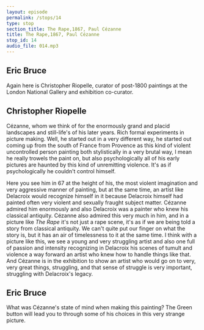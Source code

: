 ```yaml
---
layout: episode
permalink: /stops/14
type: stop
section_title: The Rape,1867, Paul Cézanne
title: The Rape,1867, Paul Cézanne
stop_id: 14
audio_file: 014.mp3
---
```


## Eric Bruce

Again here is Christopher Riopelle, curator of post-1800 paintings at the London National Gallery and exhibition co-curator.

## Christopher Riopelle

Cézanne, whom we think of for the enormously grand and placid landscapes and still-life's of his later years. Rich formal experiments in picture making.  Well, he started out in a very different way, he started out coming up from the south of France from Provence as this kind of violent uncontrolled person painting both stylistically in a very brutal way, I mean he really trowels the paint on, but also psychologically all of his early pictures are haunted by this kind of unremitting violence. It's as if psychologically he couldn't control himself.

Here you see him in 67 at the height of his, the most violent imagination and very aggressive manner of painting, but at the same time, an artist like Delacroix would recognize himself in it because Delacroix himself had painted often very violent and sexually fraught subject matter.  Cézanne admired him enormously and also Delacroix was a painter who knew his classical antiquity.  Cézanne also admired this very much in him, and in a picture like _The Rape_ it's not just a rape scene, it's as if we are being told a story from classical antiquity. We can't quite put our finger on what the story is, but it has an air of timelessness to it at the same time.  I think with a picture like this, we see a young and very struggling artist and also one full of passion and intensity recognizing in Delacroix his scenes of tumult and violence a way forward an artist who knew how to handle things like that.  And Cézanne is in the exhibition to show an artist who would go on to very, very great things, struggling, and that sense of struggle is very important, struggling with Delacroix's legacy.

## Eric Bruce

What was Cézanne's state of mind when making this painting?  The Green button will lead you to through some of his choices in this very strange picture.
